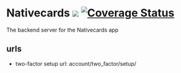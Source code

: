 # Nativecards ![](https://github.com/webmalc/nativecards-server/workflows/tests/badge.svg) [![Coverage Status](https://coveralls.io/repos/github/webmalc/nativecards-server/badge.svg?branch=master)](https://coveralls.io/github/webmalc/nativecards-server?branch=master)

The backend server for the Nativecards app  
## urls
* two-factor setup url: account/two_factor/setup/

